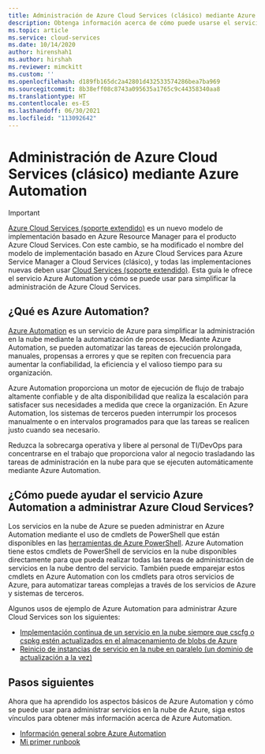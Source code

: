 ```yaml
---
title: Administración de Azure Cloud Services (clásico) mediante Azure Automation | Microsoft Docs
description: Obtenga información acerca de cómo puede usarse el servicio Azure Automation para administrar servicios en la nube de Azure a escala.
ms.topic: article
ms.service: cloud-services
ms.date: 10/14/2020
author: hirenshah1
ms.author: hirshah
ms.reviewer: mimckitt
ms.custom: ''
ms.openlocfilehash: d189fb165dc2a42801d432533574286bea7ba969
ms.sourcegitcommit: 8b38eff08c8743a095635a1765c9c44358340aa8
ms.translationtype: HT
ms.contentlocale: es-ES
ms.lasthandoff: 06/30/2021
ms.locfileid: "113092642"
---
```

# <a name="managing-azure-cloud-services-classic-using-azure-automation"></a>Administración de Azure Cloud Services (clásico) mediante Azure Automation

> [!IMPORTANT]
> [Azure Cloud Services (soporte extendido)](../cloud-services-extended-support/overview.md) es un nuevo modelo de implementación basado en Azure Resource Manager para el producto Azure Cloud Services. Con este cambio, se ha modificado el nombre del modelo de implementación basado en Azure Cloud Services para Azure Service Manager a Cloud Services (clásico), y todas las implementaciones nuevas deben usar [Cloud Services (soporte extendido)](../cloud-services-extended-support/overview.md).
Esta guía le ofrece el servicio Azure Automation y cómo se puede usar para simplificar la administración de Azure Cloud Services.

## <a name="what-is-azure-automation"></a>¿Qué es Azure Automation?
[Azure Automation](https://azure.microsoft.com/services/automation/) es un servicio de Azure para simplificar la administración en la nube mediante la automatización de procesos. Mediante Azure Automation, se pueden automatizar las tareas de ejecución prolongada, manuales, propensas a errores y que se repiten con frecuencia para aumentar la confiabilidad, la eficiencia y el valioso tiempo para su organización.

Azure Automation proporciona un motor de ejecución de flujo de trabajo altamente confiable y de alta disponibilidad que realiza la escalación para satisfacer sus necesidades a medida que crece la organización. En Azure Automation, los sistemas de terceros pueden interrumpir los procesos manualmente o en intervalos programados para que las tareas se realicen justo cuando sea necesario.

Reduzca la sobrecarga operativa y libere al personal de TI/DevOps para concentrarse en el trabajo que proporciona valor al negocio trasladando las tareas de administración en la nube para que se ejecuten automáticamente mediante Azure Automation.

## <a name="how-can-azure-automation-help-manage-azure-cloud-services"></a>¿Cómo puede ayudar el servicio Azure Automation a administrar Azure Cloud Services?
Los servicios en la nube de Azure se pueden administrar en Azure Automation mediante el uso de cmdlets de PowerShell que están disponibles en las [herramientas de Azure PowerShell](/powershell/). Azure Automation tiene estos cmdlets de PowerShell de servicios en la nube disponibles directamente para que pueda realizar todas las tareas de administración de servicios en la nube dentro del servicio. También puede emparejar estos cmdlets en Azure Automation con los cmdlets para otros servicios de Azure, para automatizar tareas complejas a través de los servicios de Azure y sistemas de terceros.

Algunos usos de ejemplo de Azure Automation para administrar Azure Cloud Services son los siguientes:

* [Implementación continua de un servicio en la nube siempre que cscfg o cspkg estén actualizados en el almacenamiento de blobs de Azure](https://gallery.technet.microsoft.com/scriptcenter/Continuous-Deployment-of-A-eeebf3a6)
* [Reinicio de instancias de servicio en la nube en paralelo (un dominio de actualización a la vez)](https://gallery.technet.microsoft.com/scriptcenter/Reboot-Cloud-Service-PaaS-b337a06d)

## <a name="next-steps"></a>Pasos siguientes
Ahora que ha aprendido los aspectos básicos de Azure Automation y cómo se puede usar para administrar servicios en la nube de Azure, siga estos vínculos para obtener más información acerca de Azure Automation.

* [Información general sobre Azure Automation](../automation/automation-intro.md)
* [Mi primer runbook](../automation/learn/automation-tutorial-runbook-graphical.md)